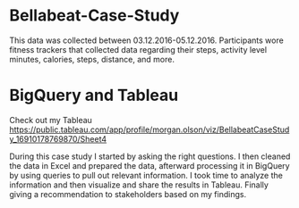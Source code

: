 # Bellabeat-Case-Study

This data was collected between 03.12.2016-05.12.2016. Participants wore fitness trackers that collected data regarding their steps, activity level minutes, calories, steps, distance, and more.

# BigQuery and Tableau
Check out my Tableau https://public.tableau.com/app/profile/morgan.olson/viz/BellabeatCaseStudy_16910178769870/Sheet4 

During this case study I started by asking the right questions. I then cleaned the data in Excel and prepared the data, afterward processing it in BigQuery by using queries to pull out relevant information. I took time to analyze the information and then visualize and share the results in Tableau. Finally giving a recommendation to stakeholders based on my findings.
